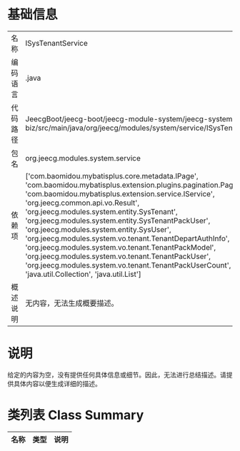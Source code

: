 # 基础信息

|      |      |
|------|------|
| 名称 | ISysTenantService |
| 编码语言 | .java |
| 代码路径 | JeecgBoot/jeecg-boot/jeecg-module-system/jeecg-system-biz/src/main/java/org/jeecg/modules/system/service/ISysTenantService.java |
| 包名 | org.jeecg.modules.system.service |
| 依赖项 | ['com.baomidou.mybatisplus.core.metadata.IPage', 'com.baomidou.mybatisplus.extension.plugins.pagination.Page', 'com.baomidou.mybatisplus.extension.service.IService', 'org.jeecg.common.api.vo.Result', 'org.jeecg.modules.system.entity.SysTenant', 'org.jeecg.modules.system.entity.SysTenantPackUser', 'org.jeecg.modules.system.entity.SysUser', 'org.jeecg.modules.system.vo.tenant.TenantDepartAuthInfo', 'org.jeecg.modules.system.vo.tenant.TenantPackModel', 'org.jeecg.modules.system.vo.tenant.TenantPackUser', 'org.jeecg.modules.system.vo.tenant.TenantPackUserCount', 'java.util.Collection', 'java.util.List'] |
| 概述说明 | 无内容，无法生成概要描述。 |

# 说明

给定的内容为空，没有提供任何具体信息或细节。因此，无法进行总结描述。请提供具体内容以便生成详细的描述。

# 类列表 Class Summary

| 名称   | 类型  | 说明 |
|-------|------|-------------|




